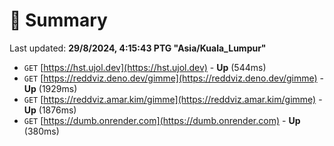 # 📖 Summary
Last updated: **29/8/2024, 4:15:43 PTG "Asia/Kuala_Lumpur"**

- `GET` [https://hst.ujol.dev](https://hst.ujol.dev) - **Up** (544ms)
- `GET` [https://reddviz.deno.dev/gimme](https://reddviz.deno.dev/gimme) - **Up** (1929ms)
- `GET` [https://reddviz.amar.kim/gimme](https://reddviz.amar.kim/gimme) - **Up** (1876ms)
- `GET` [https://dumb.onrender.com](https://dumb.onrender.com) - **Up** (380ms)
